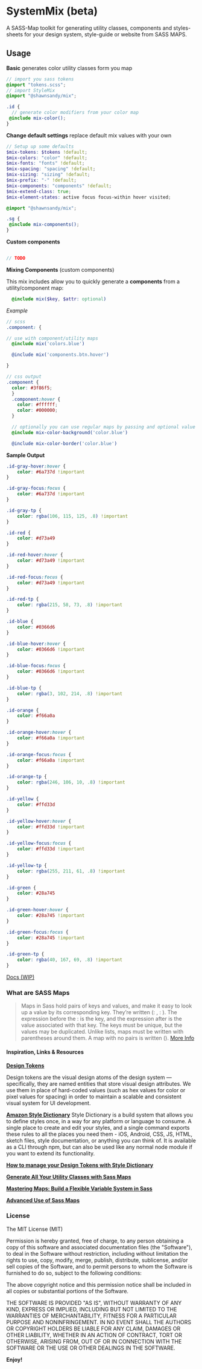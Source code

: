 # SystemMix (beta)

A SASS-Map toolkit for generating utility classes, components and styles-sheets for your design system, style-guide or website from SASS MAPS.

## Usage

**Basic** generates color utility classes form you map

``` scss
// import you sass tokens
@import "tokens.scss";
// import StyleMix
@import "@shawnsandy/mix";

.id {
  // generate color modifiers from your color map
 @include mix-color();
}
```

**Change default settings** replace default mix values with your own

``` scss
// Setup up some defaults
$mix-tokens: $tokens !default;
$mix-colors: "color" !default;
$mix-fonts: "fonts" !default;
$mix-spacing: "spacing" !default;
$mix-sizing: "sizing" !default;
$mix-prefix: "-" !default;
$mix-components: "components" !default;
$mix-extend-class: true;
$mix-element-states: active focus focus-within hover visited;

@import "@shawnsandy/mix";

.sg {
 @include mix-components();
}

```

**Custom components**

``` scss

// TODO

```

**Mixing Components** (custom components)

This mix includes allow you to quickly generate a **components** from a utility/component map:

``` scss
  @include mix($key, $attr: optional)

```

<!-- *Functions*

* mix-color
* mix-font
* mix-height
* mix-width
* mix-padding
* mix-margin -->

*Example*

``` scss
// scss
.component: {

// use with component/utility maps
  @include mix('colors.blue')

  @include mix('components.btn.hover')

}

// css output
.component {
  color: #3f86f5;
  }
  .component:hover {
    color: #ffffff;
    color: #000000;
  }

  // optionally you can use regular maps by passing and optional value for the modifier
  @include mix-color-background('color.blue')

  @include mix-color-border('color.blue')

```

**Sample Output**

``` css
.id-gray-hover:hover {
    color: #6a737d !important
}

.id-gray-focus:focus {
    color: #6a737d !important
}

.id-gray-tp {
    color: rgba(106, 115, 125, .8) !important
}

.id-red {
    color: #d73a49
}

.id-red-hover:hover {
    color: #d73a49 !important
}

.id-red-focus:focus {
    color: #d73a49 !important
}

.id-red-tp {
    color: rgba(215, 58, 73, .8) !important
}

.id-blue {
    color: #0366d6
}

.id-blue-hover:hover {
    color: #0366d6 !important
}

.id-blue-focus:focus {
    color: #0366d6 !important
}

.id-blue-tp {
    color: rgba(3, 102, 214, .8) !important
}

.id-orange {
    color: #f66a0a
}

.id-orange-hover:hover {
    color: #f66a0a !important
}

.id-orange-focus:focus {
    color: #f66a0a !important
}

.id-orange-tp {
    color: rgba(246, 106, 10, .8) !important
}

.id-yellow {
    color: #ffd33d
}

.id-yellow-hover:hover {
    color: #ffd33d !important
}

.id-yellow-focus:focus {
    color: #ffd33d !important
}

.id-yellow-tp {
    color: rgba(255, 211, 61, .8) !important
}

.id-green {
    color: #28a745
}

.id-green-hover:hover {
    color: #28a745 !important
}

.id-green-focus:focus {
    color: #28a745 !important
}

.id-green-tp {
    color: rgba(40, 167, 69, .8) !important
}
```

[Docs (WIP)](/docs)

### What are SASS Maps

> Maps in Sass hold pairs of keys and values, and make it easy to look up a value by its corresponding key. They’re written (<expression>: <expression>, <expression>: <expression>). The expression before the : is the key, and the expression after is the value associated with that key. The keys must be unique, but the values may be duplicated. Unlike lists, maps must be written with parentheses around them. A map with no pairs is written (). [More Info]([https://link](https://sass-lang.com/documentation/values/maps))

#### Inspiration, Links & Resources

**[Design Tokens]([https://link](https://www.lightningdesignsystem.com/design-tokens/))**

Design tokens are the visual design atoms of the design system — specifically, they are named entities that store visual design attributes. We use them in place of hard-coded values (such as hex values for color or pixel values for spacing) in order to maintain a scalable and consistent visual system for UI development.

**[Amazon Style Dictionary](https://amzn.github.io/style-dictionary/#/?id=style-dictionary)**
Style Dictionary is a build system that allows you to define styles once, in a way for any platform or language to consume. A single place to create and edit your styles, and a single command exports these rules to all the places you need them - iOS, Android, CSS, JS, HTML, sketch files, style documentation, or anything you can think of. It is available as a CLI through npm, but can also be used like any normal node module if you want to extend its functionality.

**[How to manage your Design Tokens with Style Dictionary](https://medium.com/@didoo/how-to-manage-your-design-tokens-with-style-dictionary-98c795b938aa)**

**[Generate All Your Utility Classes with Sass Maps](https://frontstuff.io/generate-all-your-utility-classes-with-sass-maps)**

**[Mastering Maps: Build a Flexible Variable System in Sass](https://www.viget.com/articles/maps-math-and-magic-build-a-flexible-variable-system-in-sass/)**

**[Advanced Use of Sass Maps]([https://link](https://itnext.io/advanced-use-of-sass-maps-bd5a47ca0d1a))**

### License

The MIT License (MIT)

Permission is hereby granted, free of charge, to any person obtaining a copy of this software and associated documentation files (the "Software"), to deal in the Software without restriction, including without limitation the rights to use, copy, modify, merge, publish, distribute, sublicense, and/or sell copies of the Software, and to permit persons to whom the Software is furnished to do so, subject to the following conditions:

The above copyright notice and this permission notice shall be included in all copies or substantial portions of the Software.

THE SOFTWARE IS PROVIDED "AS IS", WITHOUT WARRANTY OF ANY KIND, EXPRESS OR IMPLIED, INCLUDING BUT NOT LIMITED TO THE WARRANTIES OF MERCHANTABILITY, FITNESS FOR A PARTICULAR PURPOSE AND NONINFRINGEMENT. IN NO EVENT SHALL THE AUTHORS OR COPYRIGHT HOLDERS BE LIABLE FOR ANY CLAIM, DAMAGES OR OTHER LIABILITY, WHETHER IN AN ACTION OF CONTRACT, TORT OR OTHERWISE, ARISING FROM, OUT OF OR IN CONNECTION WITH THE SOFTWARE OR THE USE OR OTHER DEALINGS IN THE SOFTWARE.

**Enjoy!**

